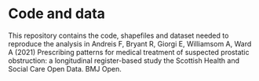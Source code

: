 # Code and data
This repository contains the code, shapefiles and dataset needed to reproduce the analysis in Andreis F, Bryant R, Giorgi E, Williamsom A, Ward A (2021) Prescribing patterns for medical treatment of suspected prostatic obstruction: a longitudinal register-based study the Scottish Health and Social Care Open Data. BMJ Open.

